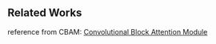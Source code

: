## Related Works
reference from CBAM: [Convolutional Block Attention Module](https://arxiv.org/pdf/1807.06521.pdf)